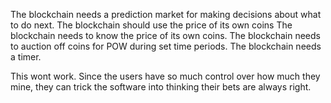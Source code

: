The blockchain needs a prediction market for making decisions about what to do next.
The blockchain should use the price of its own coins 
The blockchain needs to know the price of its own coins.
The blockchain needs to auction off coins for POW during set time periods.
The blockchain needs a timer.


This wont work. Since the users have so much control over how much they mine, they can trick the software into thinking their bets are always right.